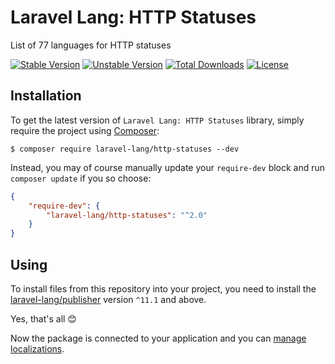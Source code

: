# Laravel Lang: HTTP Statuses

List of 77 languages for HTTP statuses

[![Stable Version][badge_stable]][link_packagist]
[![Unstable Version][badge_unstable]][link_packagist]
[![Total Downloads][badge_downloads]][link_packagist]
[![License][badge_license]][link_license]


## Installation

To get the latest version of `Laravel Lang: HTTP Statuses` library, simply require the project using [Composer](https://getcomposer.org):

```
$ composer require laravel-lang/http-statuses --dev
```

Instead, you may of course manually update your `require-dev` block and run `composer update` if you so choose:

```json
{
    "require-dev": {
        "laravel-lang/http-statuses": "^2.0"
    }
}
```

## Using

To install files from this repository into your project, you need to install the [laravel-lang/publisher](https://github.com/Laravel-Lang/publisher)
version `^11.1` and above.

Yes, that's all 😊

Now the package is connected to your application and you can [manage localizations](https://laravel-lang.github.io/publisher/using).


[badge_stable]:     https://img.shields.io/github/v/release/laravel-lang/http-statuses?label=stable&style=flat-square

[badge_unstable]:   https://img.shields.io/badge/unstable-dev--main-orange?style=flat-square

[badge_downloads]:  https://img.shields.io/packagist/dt/laravel-lang/http-statuses.svg?style=flat-square

[badge_license]:    https://img.shields.io/packagist/l/laravel-lang/http-statuses.svg?style=flat-square

[link_packagist]:   https://packagist.org/packages/laravel-lang/http-statuses

[link_license]:     LICENSE
